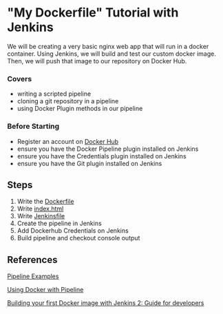 # "My Dockerfile" Tutorial with Jenkins
We will be creating a very basic nginx web app that will run in a docker container. Using Jenkins, we will build and test our custom docker image. Then, we will push that image to our repository on Docker Hub. 

### Covers
  * writing a scripted pipeline
  * cloning a git repository in a pipeline
  * using Docker Plugin methods in our pipeline
  
### Before Starting
  * Register an account on [Docker Hub](https://https://hub.docker.com/)
  * ensure you have the Docker Pipeline plugin installed on Jenkins
  * ensure you have the Credentials plugin installed on Jenkins
  * ensure you have the Git plugin installed on Jenkins
## Steps
  1. Write the [Dockerfile](/Jenkins/myDockerfile/Dockerfile)
  1. Write [index.html](/Jenkins/myDockerfile/index.html)
  1. Write [Jenkinsfile](/Jenkins/myDockerfile/Jenkinsfile)
  1. Create the pipeline in Jenkins
  1. Add Dockerhub Credentials on Jenkins
  1. Build pipeline and checkout console output
  
## References
[Pipeline Examples](https://jenkins.io/doc/pipeline/examples/)

[Using Docker with Pipeline](https://jenkins.io/doc/book/pipeline/docker/)

[Building your first Docker image with Jenkins 2: Guide for developers](https://getintodevops.com/blog/building-your-first-docker-image-with-jenkins-2-guide-for-developers)

